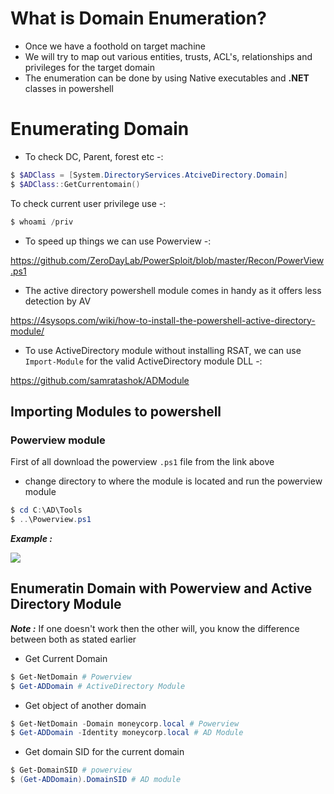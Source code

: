 # **What is Domain Enumeration?**

- Once we have a foothold on target machine
- We will try to map out various entities, trusts, ACL's, relationships and privileges for the target domain
- The enumeration can be done by using Native executables and **.NET** classes in powershell

# **Enumerating Domain**

- To check DC, Parent, forest etc -:

```powershell
$ $ADClass = [System.DirectoryServices.AtciveDirectory.Domain]
$ $ADClass::GetCurrentomain()
```

To check current user privilege use -:

```powershell
$ whoami /priv
```

- To speed up things we can use Powerview -:

https://github.com/ZeroDayLab/PowerSploit/blob/master/Recon/PowerView.ps1


- The active directory powershell module comes in handy as it offers less detection by AV



https://4sysops.com/wiki/how-to-install-the-powershell-active-directory-module/



- To use ActiveDirectory module without installing RSAT, we can use `Import-Module` for the valid ActiveDirectory module DLL -:


https://github.com/samratashok/ADModule



## **Importing Modules to powershell**


### **Powerview module**

First of all download the powerview `.ps1` file from the link above

- change directory to where the module is located and run the powerview module

```powershell
$ cd C:\AD\Tools
$ ..\Powerview.ps1
```


**_Example :_**

![](https://i.imgur.com/64RjZRZ.png)







## **Enumeratin Domain with Powerview and Active Directory Module**

**_Note :_** If one doesn't work then the other will, you know the difference between both as stated earlier 

- Get Current Domain

```powershell
$ Get-NetDomain # Powerview
$ Get-ADDomain # ActiveDirectory Module
```

- Get object of another domain

```Powershell
$ Get-NetDomain -Domain moneycorp.local # Powerview
$ Get-ADDomain -Identity moneycorp.local # AD Module
```


- Get domain SID for the current domain

```powershell
$ Get-DomainSID # powerview
$ (Get-ADDomain).DomainSID # AD module
```

